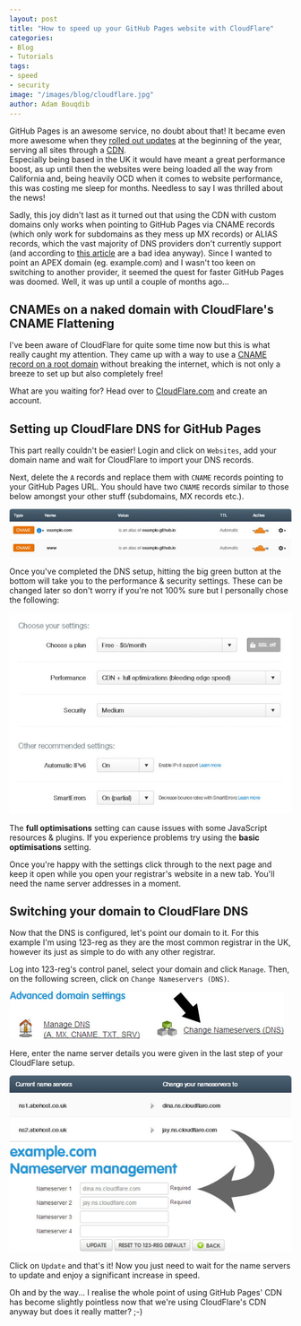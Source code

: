 ```yaml
---
layout: post
title: "How to speed up your GitHub Pages website with CloudFlare"
categories:
- Blog
- Tutorials
tags:
- speed
- security
image: "/images/blog/cloudflare.jpg"
author: Adam Bouqdib
---
```

GitHub Pages is an awesome service, no doubt about that! It became even more awesome when they [rolled out updates](https://github.com/blog/1715-faster-more-awesome-github-pages) at the beginning of the year, serving all sites through a [CDN](http://en.wikipedia.org/wiki/Content_delivery_network).  
Especially being based in the UK it would have meant a great performance boost, as up until then the websites were being loaded all the way from California and, being heavily OCD when it comes to website performance, this was costing me sleep for months. Needless to say I was thrilled about the news!

Sadly, this joy didn't last as it turned out that using the CDN with custom domains only works when pointing to GitHub Pages via CNAME records (which only work for subdomains as they mess up MX records) or ALIAS records, which the vast majority of DNS providers don't currently support (and according to [this article](https://iwantmyname.com/blog/2014/01/why-alias-type-records-break-the-internet.html) are a bad idea anyway). 
Since I wanted to point an APEX domain (eg. example.com) and I wasn't too keen on switching to another provider, it seemed the quest for faster GitHub Pages was doomed. 
Well, it was up until a couple of months ago...

## CNAMEs on a naked domain with CloudFlare's CNAME Flattening

I've been aware of CloudFlare for quite some time now but this is what really caught my attention. They came up with a way to use a [CNAME record on a root domain](http://blog.cloudflare.com/introducing-cname-flattening-rfc-compliant-cnames-at-a-domains-root) without breaking the internet, which is not only a breeze to set up but also completely free!

What are you waiting for? Head over to [CloudFlare.com](http://cloudflare.com) and create an account.

## Setting up CloudFlare DNS for GitHub Pages

This part really couldn't be easier! Login and click on `Websites`, add your domain name and wait for CloudFlare to import your DNS records. 

Next, delete the `A` records and replace them with `CNAME` records pointing to your GitHub Pages URL. You should have two `CNAME` records similar to those below amongst your other stuff (subdomains, MX records etc.).

![CloudFlare DNS Settings](/images/blog/2014-06-21-speeding-up-your-github-pages-website-with-cloudflare/cloudflare-dns-settings.jpg)

Once you've completed the DNS setup, hitting the big green button at the bottom will take you to the performance & security settings. These can be changed later so don't worry if you're not 100% sure but I personally chose the following:

![CloudFlare DNS Settings](/images/blog/2014-06-21-speeding-up-your-github-pages-website-with-cloudflare/cloudflare-performance-and-security-settings.jpg)

<div class="alert alert-warning">The <b>full optimisations</b> setting can cause issues with some JavaScript resources &amp; plugins. If you experience problems try using the <b>basic optimisations</b> setting.</div>

Once you're happy with the settings click through to the next page and keep it open while you open your registrar's website in a new tab. You'll need the name server addresses in a moment.

## Switching your domain to CloudFlare DNS

Now that the DNS is configured, let's point our domain to it. For this example I'm using 123-reg as they are the most common registrar in the UK, however its just as simple to do with any other registrar. 

Log into 123-reg's control panel, select your domain and click `Manage`. Then, on the following screen, click on `Change Nameservers (DNS)`.

![CloudFlare DNS Settings](/images/blog/2014-06-21-speeding-up-your-github-pages-website-with-cloudflare/123-reg-advanced-domain-settings.jpg)

Here, enter the name server details you were given in the last step of your CloudFlare setup. 

![CloudFlare DNS Settings](/images/blog/2014-06-21-speeding-up-your-github-pages-website-with-cloudflare/123-reg-change-name-servers.jpg)

Click on `Update` and that's it! Now you just need to wait for the name servers to update and enjoy a significant increase in speed.

Oh and by the way... I realise the whole point of using GitHub Pages' CDN has become slightly pointless now that we're using CloudFlare's CDN anyway but does it really matter? ;-)